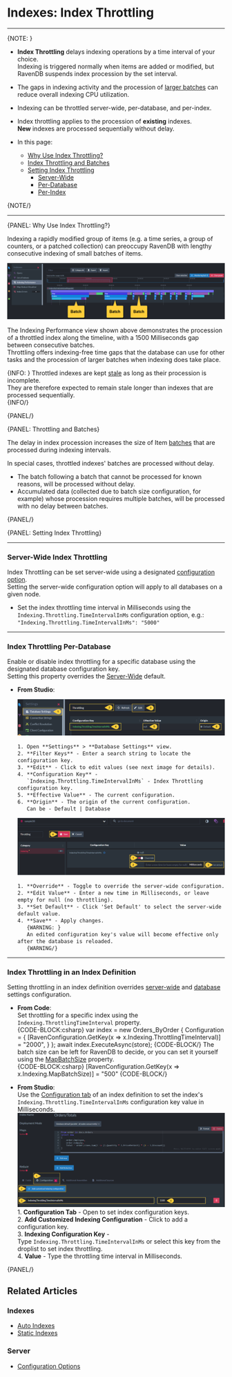 # Indexes: Index Throttling
---

{NOTE: }

* **Index Throttling** delays indexing operations by a time interval of your choice.  
  Indexing is triggered normally when items are added or modified, but RavenDB suspends 
  index procession by the set interval.  
* The gaps in indexing activity and the procession of 
  [larger batches](../indexes/index-throttling#throttling-and-batches) 
  can reduce overall indexing CPU utilization.  
* Indexing can be throttled server-wide, per-database, and per-index.  
* Index throttling applies to the procession of **existing** indexes.  
  **New** indexes are processed sequentially without delay.  

* In this page:  
  * [Why Use Index Throttling?](../indexes/index-throttling#why-use-index-throttling?)  
  * [Index Throttling and Batches](../indexes/index-throttling#throttling-and-batches)  
  * [Setting Index Throttling](../indexes/index-throttling#setting-index-throttling)  
     * [Server-Wide](../indexes/index-throttling#server-wide-index-throttling)  
     * [Per-Database](../indexes/index-throttling#index-throttling-per-database)  
     * [Per-Index](../indexes/index-throttling#index-throttling-in-an-index-definition)  

{NOTE/}

---

{PANEL: Why Use Index Throttling?}

Indexing a rapidly modified group of items (e.g. a time series, a group of counters, 
or a patched collection) can preoccupy RavenDB with lengthy consecutive indexing of 
small batches of items.  

![Throttles Index Performance View](images/index-throttling-01.png "Throttles Index Performance View")

The Indexing Performance view shown above demonstrates the procession of a throttled index 
along the timeline, with a 1500 Milliseconds gap between consecutive batches.  
Throttling offers indexing-free time gaps that the database can use for other 
tasks and the procession of larger batches when indexing does take place.  

{INFO: }
Throttled indexes are kept [stale](../indexes/stale-indexes#indexes-stale-indexes) 
as long as their procession is incomplete.  
They are therefore expected to remain stale longer than indexes that are processed sequentially.  
{INFO/}

{PANEL/}

{PANEL: Throttling and Batches}

The delay in index procession increases the size of Item [batches](../server/configuration/indexing-configuration#indexing.mapbatchsize) 
that are processed during indexing intervals.  

In special cases, throttled indexes' batches are processed without delay.  

* The batch following a batch that cannot be processed for known reasons, will be processed 
  without delay.  
* Accumulated data (collected due to batch size configuration, for example) whose procession 
  requires multiple batches, will be processed with no delay between batches.  

{PANEL/}

{PANEL: Setting Index Throttling}

---

### Server-Wide Index Throttling

 Index Throttling can be set server-wide using a designated [configuration option](../server/configuration/configuration-options#json).  
 Setting the server-wide configuration option will apply to all databases on a given node.  

* Set the index throttling time interval in Milliseconds using the `Indexing.Throttling.TimeIntervalInMs` configuration option, e.g.:  
  `"Indexing.Throttling.TimeIntervalInMs": "5000"`  

---

### Index Throttling Per-Database 

Enable or disable index throttling for a specific database using the designated database configuration key.  
Setting this property overrides the 
[Server-Wide](../indexes/index-throttling#server-wide-index-throttling) default.  
 
* **From Studio**:  

    ![Database Configuration Keys](images/index-throttling-02.png "Database Configuration Keys")

      1. Open **Settings** > **Database Settings** view.  
      2. **Filter Keys** - Enter a search string to locate the configuration key.  
      3. **Edit** - Click to edit values (see next image for details).  
      4. **Configuration Key** -  
         `Indexing.Throttling.TimeIntervalInMs` - Index Throttling configuration key.  
      5. **Effective Value** - The current configuration.  
      6. **Origin** - The origin of the current configuration.  
         Can be - Default | Database  

    ![Edit Values](images/index-throttling-03.png "Edit Values")

      1. **Override** - Toggle to override the server-wide configuration.  
      2. **Edit Value** - Enter a new time in Milliseconds, or leave empty for null (no throttling).  
      3. **Set Default** - Click 'Set Default' to select the server-wide default value.  
      4. **Save** - Apply changes.  
         {WARNING: }
         An edited configuration key's value will become effective only after the database is reloaded.  
         {WARNING/}

---

### Index Throttling in an Index Definition

Setting throttling in an index definition overrides [server-wide](../indexes/index-throttling#server-wide-index-throttling) 
and [database](../indexes/index-throttling#index-throttling-per-database) settings configuration.  


* **From Code**:  
  Set throttling for a specific index using the `Indexing.ThrottlingTimeInterval` property.  
  {CODE-BLOCK:csharp}
var index = new Orders_ByOrder
{
    Configuration =
    {
        [RavenConfiguration.GetKey(x => x.Indexing.ThrottlingTimeInterval)] = "2000",
    }
};
await index.ExecuteAsync(store);
  {CODE-BLOCK/}
  The batch size can be left for RavenDB to decide, or you can set it yourself using 
  the [MapBatchSize](../server/configuration/indexing-configuration#indexing.mapbatchsize) property.  
  {CODE-BLOCK:csharp}
[RavenConfiguration.GetKey(x => x.Indexing.MapBatchSize)] = "500"
  {CODE-BLOCK/}

* **From Studio**:  
  Use the [Configuration tab](../studio/database/indexes/create-map-index#configuration) of an index definition 
  to set the index's `Indexing.Throttling.TimeIntervalInMs` configuration key value in Milliseconds.  
  ![Configuration Key](images/index-throttling-04.png "Configuration Key")
      1. ****Configuration Tab**** - Open to set index configuration keys.  
      2. **Add Customized Indexing Configuration** - Click to add a configuration key.  
      3. **Indexing Configuration Key** -  
         Type `Indexing.Throttling.TimeIntervalInMs` or select this key from the droplist to set index throttling.  
      4. **Value** - Type the throttling time interval in Milliseconds.  


{PANEL/}

## Related Articles

### Indexes
- [Auto Indexes](../indexes/creating-and-deploying#auto-indexes)  
- [Static Indexes](../indexes/creating-and-deploying#static-indexes)  

### Server
- [Configuration Options](../server/configuration/configuration-options#json)  
